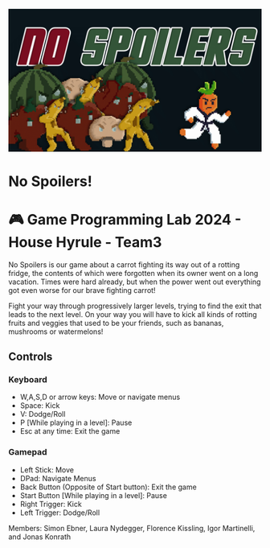 <!--
# :exclamation: READ FIRST :exclamation:
Before committing anything, set up gitignore and git LFS correctly for your project and your programming environment. When gitignore and git LFS are configured, remove this section from the readme.

# :grey_exclamation: FIRST STEPS
Please update the [game teaser image](game_teaser.jpg) and this README throughout the semester. Please don't rename, move or delete these files.
 -->

![teaser image](Logo.png)

# No Spoilers!

# :video_game: Game Programming Lab 2024 - House Hyrule - Team3

No Spoilers is our game about a carrot fighting its way out of a rotting fridge, the contents of which were forgotten when its owner went on a long vacation. Times were hard already, but when the power went out everything got even worse for our brave fighting carrot!

Fight your way through progressively larger levels, trying to find the exit that leads to the next level. On your way you will have to kick all kinds of rotting fruits and veggies that used to be your friends, such as bananas, mushrooms or watermelons!

## Controls

### Keyboard

- W,A,S,D or arrow keys: Move or navigate menus
- Space: Kick
- V: Dodge/Roll
- P [While playing in a level]: Pause
- Esc at any time: Exit the game

### Gamepad

- Left Stick: Move
- DPad: Navigate Menus
- Back Button (Opposite of Start button): Exit the game
- Start Button [While playing in a level]: Pause
- Right Trigger: Kick
- Left Trigger: Dodge/Roll

Members: Simon Ebner, Laura Nydegger, Florence Kissling, Igor Martinelli, and Jonas Konrath
